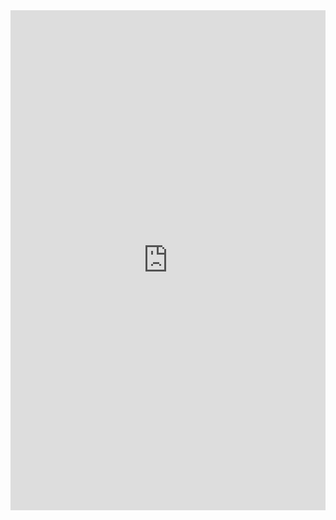 <iframe frameborder="0" width="100%" height="800px" src="https://replit.com/@WilliamDu6/CSP#main.py?embed=true">
